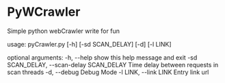 # PyWCrawler

Simple python webCrawler write for fun

usage: pyCrawler.py [-h] [-sd SCAN_DELAY] [-d] [-l LINK]

optional arguments:
  -h, --help            show this help message and exit
  -sd SCAN_DELAY, --scan-delay SCAN_DELAY
                        Time delay between requests in scan threads
  -d, --debug           Debug Mode
  -l LINK, --link LINK  Entry link url

  


